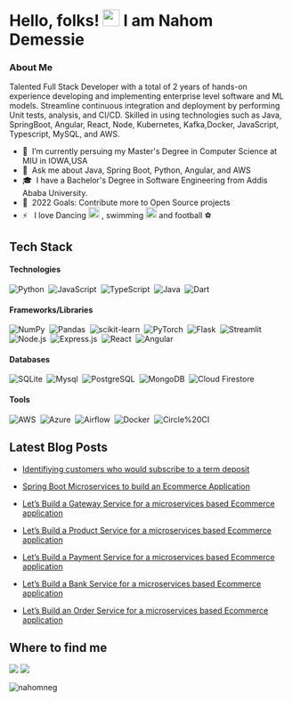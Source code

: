 

# Hello, folks! <img src="https://raw.githubusercontent.com/MartinHeinz/MartinHeinz/master/wave.gif" width="30px"> I am Nahom Demessie

### About Me 
Talented Full Stack Developer with a total of 2 years of hands-on experience developing and implementing enterprise level software and ML models. Streamline continuous integration and deployment by performing Unit tests, analysis, and CI/CD. Skilled in using technologies such as Java, SpringBoot, Angular, React, Node, Kubernetes, Kafka,Docker, JavaScript, Typescript, MySQL, and AWS.
- 🔭 &nbsp;I’m currently persuing my Master's Degree in Computer Science at MIU in IOWA,USA
- 💬 &nbsp;Ask me about Java, Spring Boot, Python, Angular, and AWS
- 🎓 &nbsp;I have a Bachelor's Degree in Software Engineering from Addis Ababa University.
- 🥅 &nbsp;2022 Goals: Contribute more to Open Source projects
- ⚡ &nbsp; I love Dancing <img src="https://user-images.githubusercontent.com/61314902/155840111-c973f1a2-230e-40a9-821a-0dd25ba387c1.png"  width="20px">
, swimming <img src="https://user-images.githubusercontent.com/61314902/155839829-f8440b5e-e014-4d94-bd34-f3c4576e88fe.png" width="20px">
and football ⚽
## Tech Stack
#### Technologies
![Python](https://img.shields.io/badge/-Python-05122A?style=flat&logo=python)&nbsp;
![JavaScript](https://img.shields.io/badge/-JavaScript-05122A?style=flat&logo=javascript)&nbsp;
![TypeScript](https://img.shields.io/badge/-TypeScript-05122A?style=flat&logo=TypeScript)&nbsp;
![Java](https://img.shields.io/badge/-Java-05122A?style=flat&logo=Java)&nbsp;
![Dart](https://img.shields.io/badge/-Dart-05122A?style=flat&logo=Dart)&nbsp;


#### Frameworks/Libraries
![NumPy](https://img.shields.io/badge/-NumPy-05122A?style=flat&logo=NumPy)&nbsp;
![Pandas](https://img.shields.io/badge/-Pandas-05122A?style=flat&logo=Pandas)&nbsp;
![scikit-learn](https://img.shields.io/badge/-scikit%20learn-05122A?style=flat&logo=scikit%20learn)&nbsp;
![PyTorch](https://img.shields.io/badge/-PyTorch-05122A?style=flat&logo=PyTorch)&nbsp;
![Flask](https://img.shields.io/badge/-Flask-05122A?style=flat&logo=Flask)&nbsp;
![Streamlit](https://img.shields.io/badge/-Streamlit-05122A?style=flat&logo=Streamlit)&nbsp;
![Node.js](https://img.shields.io/badge/-Node.js-05122A?style=flat&logo=Node.js)&nbsp;
![Express.js](https://img.shields.io/badge/-Express.js-05122A?style=flat&logo=Express)&nbsp;
![React](https://img.shields.io/badge/-React-05122A?style=flat&logo=React)&nbsp;
![Angular](https://img.shields.io/badge/-Angular-05122A?style=flat&logo=Angular)&nbsp;

#### Databases
![SQLite](https://img.shields.io/badge/-SQLite-05122A?style=flat&logo=SQLite)&nbsp;
![Mysql](https://img.shields.io/badge/-Mysql-05122A?style=flat&logo=Mysql)&nbsp;
![PostgreSQL](https://img.shields.io/badge/-PostgreSQL-05122A?style=flat&logo=PostgreSQL)&nbsp;
![MongoDB](https://img.shields.io/badge/-MongoDB-05122A?style=flat&logo=MongoDB)&nbsp;
![Cloud Firestore](https://img.shields.io/badge/-Cloud%20Firestore-05122A?style=flat&logo=Cloud%20Firestore)&nbsp;

#### Tools
![AWS](https://img.shields.io/badge/-AWS-05122A?style=flat&logo=Amazon%20AWS)&nbsp;
![Azure](https://img.shields.io/badge/-Azure-05122A?style=flat&logo=Microsoft%20Azure)&nbsp;
![Airflow](https://img.shields.io/badge/-Airflow-05122A?style=flat&logo=Airflow)&nbsp;
![Docker](https://img.shields.io/badge/-Docker-05122A?style=flat&logo=Docker)&nbsp;
![Circle%20CI](https://img.shields.io/badge/-Circle_CI-05122A?style=flat&logo=Circle20CI)&nbsp;


## Latest Blog Posts
<!-- BLOG-POST-LIST:START -->
- [Identifiying customers who would subscribe to a term deposit](https://medium.com/analytics-vidhya/a-machine-learning-approach-to-identifying-customers-of-bank-of-portugal-who-would-subscribe-to-a-8bd04387aac2?source=user_profile---------0-------------------------------------2)

- [Spring Boot Microservices to build an Ecommerce Application](https://medium.com/@nahomnegdem/spring-boot-microservices-to-build-an-ecommerce-application-12e05f58e895?source=your_stories_page-------------------------------------)
- [Let’s Build a Gateway Service for a microservices based Ecommerce application](https://medium.com/@nahomnegdem/lets-build-a-gateway-service-for-a-microservices-based-ecommerce-application-59ba24ec9651?source=your_stories_page-------------------------------------)
- [Let’s Build a Product Service for a microservices based Ecommerce application](https://medium.com/@nahomnegdem/lets-build-a-product-service-for-a-microservices-based-ecommerce-application-68d01b024334?source=your_stories_page-------------------------------------)
- [Let’s Build a Payment Service for a microservices based Ecommerce application](https://medium.com/@nahomnegdem/lets-build-a-payment-service-for-a-microservices-based-ecommerce-application-f1e1daa8ed1d?source=your_stories_page-------------------------------------)
- [Let’s Build a Bank Service for a microservices based Ecommerce application](https://medium.com/@nahomnegdem/lets-build-a-bank-service-for-a-microservices-based-ecommerce-application-747de56a4509?source=your_stories_page-------------------------------------)
- [Let’s Build an Order Service for a microservices based Ecommerce application](https://medium.com/@nahomnegdem/lets-build-an-order-service-for-a-microservices-based-ecommerce-application-23fed4cc4886?source=your_stories_page-------------------------------------)
<!-- BLOG-POST-LIST:END -->

## Where to find me
<p align="left">
  <a href="https://www.linkedin.com/in/nahom-negussie-1356241b0/"><img src="https://img.shields.io/badge/-Nahom%20Negussie-0077B5?style=flat&logo=Linkedin&logoColor=white"/></a>
  <a href="mailto:nahomnegdem@gmail.com"><img src="https://img.shields.io/badge/-nahomnegdem@gmail.com-D14836?style=flat&logo=Gmail&logoColor=white"/></a>
</p>

<p align="left"> <img src="https://komarev.com/ghpvc/?username=nahomneg" alt="nahomneg" /> </p>

